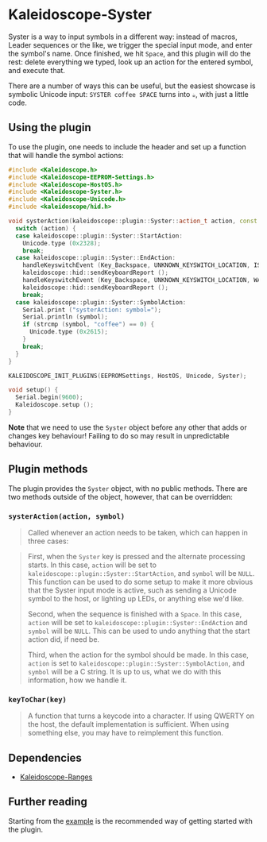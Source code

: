 # Kaleidoscope-Syster

Syster is a way to input symbols in a different way: instead of macros, Leader
sequences or the like, we trigger the special input mode, and enter the symbol's
name. Once finished, we hit `Space`, and this plugin will do the rest: delete
everything we typed, look up an action for the entered symbol, and execute that.

There are a number of ways this can be useful, but the easiest showcase is
symbolic Unicode input: `SYSTER coffee SPACE` turns into `☕`, with just a
little code.

## Using the plugin

To use the plugin, one needs to include the header and set up a function that
will handle the symbol actions:

```c++
#include <Kaleidoscope.h>
#include <Kaleidoscope-EEPROM-Settings.h>
#include <Kaleidoscope-HostOS.h>
#include <Kaleidoscope-Syster.h>
#include <Kaleidoscope-Unicode.h>
#include <kaleidoscope/hid.h>

void systerAction(kaleidoscope::plugin::Syster::action_t action, const char *symbol) {
  switch (action) {
  case kaleidoscope::plugin::Syster::StartAction:
    Unicode.type (0x2328);
    break;
  case kaleidoscope::plugin::Syster::EndAction:
    handleKeyswitchEvent (Key_Backspace, UNKNOWN_KEYSWITCH_LOCATION, IS_PRESSED | INJECTED);
    kaleidoscope::hid::sendKeyboardReport ();
    handleKeyswitchEvent (Key_Backspace, UNKNOWN_KEYSWITCH_LOCATION, WAS_PRESSED | INJECTED);
    kaleidoscope::hid::sendKeyboardReport ();
    break;
  case kaleidoscope::plugin::Syster::SymbolAction:
    Serial.print ("systerAction: symbol=");
    Serial.println (symbol);
    if (strcmp (symbol, "coffee") == 0) {
      Unicode.type (0x2615);
    }
    break;
  }
}

KALEIDOSCOPE_INIT_PLUGINS(EEPROMSettings, HostOS, Unicode, Syster);

void setup() {
  Serial.begin(9600);
  Kaleidoscope.setup ();
}
```

**Note** that we need to use the `Syster` object before any other that adds or
changes key behaviour! Failing to do so may result in unpredictable behaviour.

## Plugin methods

The plugin provides the `Syster` object, with no public methods. There are two
methods outside of the object, however, that can be overridden:

### `systerAction(action, symbol)`

> Called whenever an action needs to be taken, which can happen in three cases:

> First, when the `Syster` key is pressed and the alternate processing starts.
> In this case, `action` will be set to
> `kaleidoscope::plugin::Syster::StartAction`, and `symbol` will be `NULL`. This
> function can be used to do some setup to make it more obvious that the Syster
> input mode is active, such as sending a Unicode symbol to the host, or
> lighting up LEDs, or anything else we'd like.
>
> Second, when the sequence is finished with a `Space`. In this case, `action`
> will be set to `kaleidoscope::plugin::Syster::EndAction` and `symbol` will be
> `NULL`. This can be used to undo anything that the start action did, if need
> be.
>
> Third, when the action for the symbol should be made. In this case, `action`
> is set to `kaleidoscope::plugin::Syster::SymbolAction`, and `symbol` will be a
> C string. It is up to us, what we do with this information, how we handle it.

### `keyToChar(key)`

> A function that turns a keycode into a character. If using QWERTY on the host,
> the default implementation is sufficient. When using something else, you may
> have to reimplement this function.

## Dependencies

* [Kaleidoscope-Ranges](Ranges.md)

## Further reading

Starting from the [example][plugin:example] is the recommended way of getting
started with the plugin.

 [plugin:example]: ../../examples/Syster/Syster.ino
